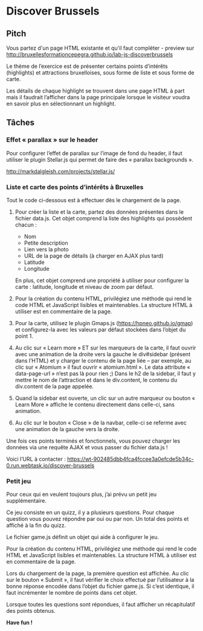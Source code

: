# Discover Brussels

## Pitch

Vous partez d'un page HTML existante et qu'il faut compléter - preview sur http://bruxellesformationcepegra.github.io/lab-js-discoverbrussels

Le thème de l’exercice est de présenter certains points d’intérêts (highlights) et attractions bruxelloises, sous forme de liste et sous forme de carte. 

Les détails de chaque highlight se trouvent dans une page HTML à part mais il faudrait l’afficher dans la page principale lorsque le visiteur voudra en savoir plus en sélectionnant un highlight.

## Tâches

### Effet « parallax » sur le header


Pour configurer l’effet de parallax sur l’image de fond du header, il faut utiliser le plugin Stellar.js qui permet de faire des « parallax backgrounds ».

http://markdalgleish.com/projects/stellar.js/

### Liste et carte des points d’intérêts à Bruxelles

Tout le code ci-dessous est à effectuer dès le chargement de la page.

1. Pour créer la liste et la carte, partez des données présentes dans le fichier data.js.
    Cet objet comprend la liste des highlights qui possèdent chacun :
    - Nom
    - Petite description
    - Lien vers la photo
    - URL de la page de détails (à charger en AJAX plus tard)
    - Latitude
    - Longitude
    
    En plus, cet objet comprend une propriété à utiliser pour configurer la carte : latitude, longitude et niveau de zoom par défaut.
    
2. Pour la création du contenu HTML, privilégiez une méthode qui rend le code HTML et JavaScript lisibles et maintenables. La structure HTML à utiliser est en commentaire de la page.

3. Pour la carte, utilisez le plugin Gmaps.js (https://hpneo.github.io/gmap) et configurez-la avec les valeurs par défaut stockées dans l’objet du point 1.

4. Au clic sur « Learn more » ET sur les marqueurs de la carte, il faut ouvrir avec une animation de la droite vers la gauche le div#sidebar (présent dans l’HTML) et y charger le contenu de la page liée – par exemple, au clic sur « Atomium » il faut ouvrir « atomium.html ». Le data attribute « data-page-url » n’est pas là pour rien ;) Dans le h2 de la sidebar, il faut y mettre le nom de l’attraction et dans le div.content, le contenu du div.content de la page appelée.

5. Quand la sidebar est ouverte, un clic sur un autre marqueur ou bouton « Learn More » affiche le contenu directement dans celle-ci, sans animation.

6. Au clic sur le bouton « Close » de la navbar, celle-ci se referme avec une animation de la gauche vers la droite.

Une fois ces points terminés et fonctionnels, vous pouvez charger les données via une requête AJAX et vous passer du fichier data.js !

Voici l’URL à contacter : https://wt-902485dbb4fca4fccee3a0efcde5b34c-0.run.webtask.io/discover-brussels

### Petit jeu

Pour ceux qui en veulent toujours plus, j’ai prévu un petit jeu supplémentaire. 

Ce jeu consiste en un quizz, il y a plusieurs questions. Pour chaque question vous pouvez répondre par oui ou par non. Un total des points et affiché à la fin du quizz.

Le fichier game.js définit un objet qui aide à configurer le jeu.

Pour la création du contenu HTML, privilégiez une méthode qui rend le code HTML et JavaScript lisibles et maintenables. La structure HTML à utiliser est en commentaire de la page.

Lors du chargement de la page, la première question est affichée. Au clic sur le bouton « Submit », il faut vérifier le choix effectué par l’utilisateur à la bonne réponse encodée dans l’objet du fichier game.js. Si c’est identique, il faut incrémenter le nombre de points dans cet objet.

Lorsque toutes les questions sont répondues, il faut afficher un récapitulatif des points obtenus.


**Have fun !**
